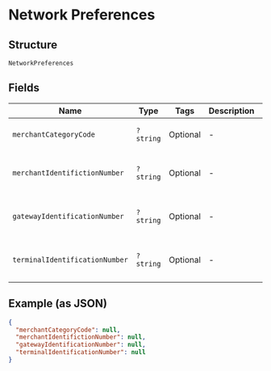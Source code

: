 
# Network Preferences

## Structure

`NetworkPreferences`

## Fields

| Name | Type | Tags | Description | Getter | Setter |
|  --- | --- | --- | --- | --- | --- |
| `merchantCategoryCode` | `?string` | Optional | - | getMerchantCategoryCode(): ?string | setMerchantCategoryCode(?string merchantCategoryCode): void |
| `merchantIdentifictionNumber` | `?string` | Optional | - | getMerchantIdentifictionNumber(): ?string | setMerchantIdentifictionNumber(?string merchantIdentifictionNumber): void |
| `gatewayIdentificationNumber` | `?string` | Optional | - | getGatewayIdentificationNumber(): ?string | setGatewayIdentificationNumber(?string gatewayIdentificationNumber): void |
| `terminalIdentificationNumber` | `?string` | Optional | - | getTerminalIdentificationNumber(): ?string | setTerminalIdentificationNumber(?string terminalIdentificationNumber): void |

## Example (as JSON)

```json
{
  "merchantCategoryCode": null,
  "merchantIdentifictionNumber": null,
  "gatewayIdentificationNumber": null,
  "terminalIdentificationNumber": null
}
```

